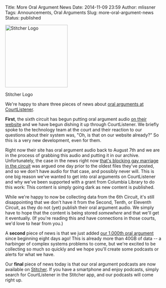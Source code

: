 Title: More Oral Argument News
Date: 2014-11-09 23:59
Author: mlissner
Tags: Announcements, Oral Arguments
Slug: more-oral-argument-news
Status: published

<div class="left-image">
    <img src="{filename}/images/stitcher_400x400.jpg"
         alt="Stitcher Logo"
         width="200"
         class="img-responsive border"/>
     <p class="caption">Stitcher Logo</p>
</div>

We're happy to share three pieces of news about [oral arguments at
CourtListener](https://www.courtlistener.com/?q=&type=oa&order_by=dateArgued+desc).

**First**, the sixth circuit has begun putting oral argument audio [on
their
website](http://www.ca6.uscourts.gov/internet/court_audio/aud1.php) and
we have begun dishing it up through CourtListener. We briefly spoke to
the technology team at the court and their reaction to our questions
about their system was, "Oh, is that on our website already?" So this is
a very new development, even for them.

Right now their site has oral argument audio back to August 7th and we
are in the process of grabbing this audio and putting it in our archive.
Unfortunately, the case in the news right now [that's blocking gay
marriage in the
circuit](https://www.courtlistener.com/opinion/2748945/valeria-tanco-v-william-haslam/)
was argued one day prior to the oldest files they've posted, and so we
don't have audio for that case, and possibly never will. This is one big
reason we've wanted to get into oral arguments on CourtListener and why
we've been supported with a grant from Columbia Library to do this work:
This content is simply going dark as new content is published.

While we're happy to now be collecting data from the 6th Circuit, it's
still disappointing that we don't have it from the Second, Tenth, or
Eleventh Circuit, as they do not (yet) publish their oral argument
audio. We simply have to hope that the content is being stored
*somewhere* and that we'll get it eventually. (If you're reading this
and have connections in those courts, we'd love to hear from you.)

A **second** piece of news is that we just added [our 1,000th oral
argument](https://www.courtlistener.com/audio/1000/dennis-v-secretary-pa-dept/)
since beginning eight days ago! This is already more than 40GB of data
-- a harbinger of complex systems problems to come, but we're excited to
be collecting so much so quickly and we hope you'll create some podcasts
or alerts for what we have.

Our **final** piece of news today is that our oral argument podcasts are
now available on [Stitcher](http://www.stitcher.com/). If you have a
smartphone and enjoy podcasts, simply search for CourtListener in the
Stitcher app, and our podcasts will come right up.

